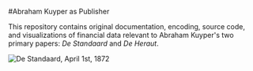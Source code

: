 #Abraham Kuyper as Publisher

This repository contains original documentation, encoding, source code, and visualizations of financial data relevant to Abraham Kuyper's two primary papers: *De Standaard* and *De Heraut*.

![De Standaard, April 1st, 1872](http://i.imgur.com/SmiQV2V.png)

